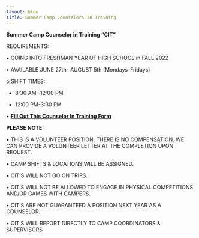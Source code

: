 ```yaml
---
layout: blog
title: Summer Camp Counselors In Training
---
```


**Summer Camp Counselor in Training “CIT”**

REQUIREMENTS:

•	GOING INTO FRESHMAN YEAR OF HIGH SCHOOL in FALL 2022

•	AVAILABLE JUNE 27th- AUGUST 5th (Mondays-Fridays)

o	SHIFT TIMES:
  - 8:30 AM -12:00 PM 

  - 12:00 PM-3:30 PM

•	[**Fill Out This Counselor In Training Form**](https://docs.google.com/forms/d/e/1FAIpQLSfSMTwae2S9QVQcqpwlC-FeUNi6s9XzAjGakf898LMt6qsaLA/viewform)  

**PLEASE NOTE:**

•	THIS IS A VOLUNTEER POSITION. THERE IS NO COMPENSATION. WE CAN PROVIDE A VOLUNTEER LETTER AT THE COMPLETION UPON REQUEST.

•	CAMP SHIFTS & LOCATIONS WILL BE ASSIGNED.

•	CIT’S WILL NOT GO ON TRIPS.

•	CIT’S WILL NOT BE ALLOWED TO ENGAGE IN PHYSICAL COMPETITIONS AND/OR GAMES WITH CAMPERS.

•	CIT’S ARE NOT GUARANTEED A POSITION NEXT YEAR AS A COUNSELOR.

•	CIT’S WILL REPORT DIRECTLY TO CAMP COORDINATORS & SUPERVISORS

